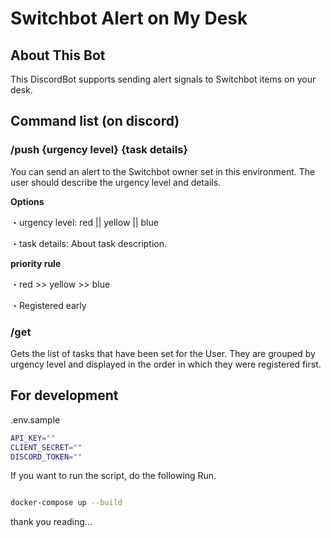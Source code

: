 # Switchbot Alert on My Desk

## About This Bot

This DiscordBot supports sending alert signals to Switchbot items on your desk.

## Command list (on discord)

### **/push {urgency level} {task details}**

You can send an alert to the Switchbot owner set in this environment.
The user should describe the urgency level and details.

**Options**

・urgency level: red || yellow || blue

・task details: About task description.

**priority rule**

・red >> yellow >> blue

・Registered early

### **/get**

Gets the list of tasks that have been set for the User.
They are grouped by urgency level and displayed in the order in which they were registered first.

## For development

.env.sample

```bash
API_KEY=""
CLIENT_SECRET=""
DISCORD_TOKEN=""
```

If you want to run the script, do the following Run.

```bash

docker-compose up --build
```

thank you reading…
